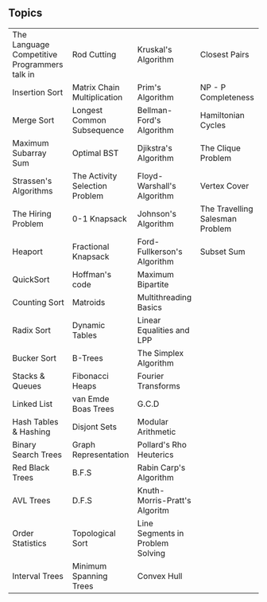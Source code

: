 ## Topics

| | | | |
| :-- | :-- | :-- | :-- |
| The Language Competitive Programmers talk in | Rod Cutting | Kruskal's Algorithm | Closest Pairs |
| Insertion Sort | Matrix Chain Multiplication | Prim's Algorithm | NP - P Completeness |
| Merge Sort | Longest Common Subsequence | Bellman-Ford's Algorithm | Hamiltonian Cycles |
|  Maximum Subarray Sum | Optimal BST | Djikstra's Algorithm | The Clique Problem |
| Strassen's Algorithms | The Activity Selection Problem | Floyd-Warshall's Algorithm | Vertex Cover |
| The Hiring Problem | 0-1 Knapsack | Johnson's Algorithm | The Travelling Salesman Problem |
| Heaport | Fractional Knapsack | Ford-Fullkerson's Algorithm | Subset Sum |
| QuickSort | Hoffman's code | Maximum Bipartite | |
| Counting Sort | Matroids | Multithreading Basics | |
| Radix Sort | Dynamic Tables | Linear Equalities and LPP | |
| Bucker Sort | B-Trees | The Simplex Algorithm | |
| Stacks & Queues | Fibonacci Heaps | Fourier Transforms | |
| Linked List | van Emde Boas Trees | G.C.D | |
| Hash Tables & Hashing | Disjont Sets | Modular Arithmetic | |
| Binary Search Trees | Graph Representation | Pollard's Rho Heuterics | |
| Red Black Trees | B.F.S | Rabin Carp's Algorithm | |
| AVL Trees | D.F.S | Knuth-Morris-Pratt's Algoritm | |
| Order Statistics | Topological Sort | Line Segments in Problem Solving | |
| Interval Trees | Minimum Spanning Trees | Convex Hull | |

